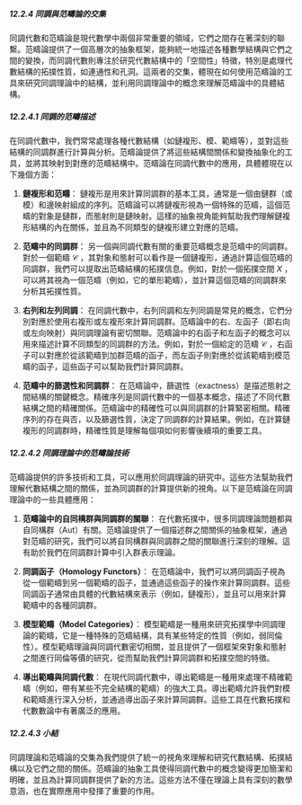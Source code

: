 ##### 12.2.4 同調與范疇論的交集

同調代數和范疇論是現代數學中兩個非常重要的領域，它們之間存在著深刻的聯繫。范疇論提供了一個高層次的抽象框架，能夠統一地描述各種數學結構與它們之間的變換，而同調代數則專注於研究代數結構中的「空間性」特徵，特別是處理代數結構的拓撲性質，如連通性和孔洞。這兩者的交集，體現在如何使用范疇論的工具來研究同調理論中的結構，並利用同調理論中的概念來理解范疇論中的具體結構。

##### 12.2.4.1 同調的范疇描述

在同調代數中，我們常常處理各種代數結構（如鏈複形、模、範疇等），並對這些結構的同調群進行計算與分析。范疇論提供了將這些結構間關係和變換抽象化的工具，並將其映射到對應的范疇結構中。范疇論在同調代數中的應用，具體體現在以下幾個方面：

1. **鏈複形和范疇**：
   鏈複形是用來計算同調群的基本工具，通常是一個由鏈群（或模）和邊映射組成的序列。范疇論可以將鏈複形視為一個特殊的范疇，這個范疇的對象是鏈群，而態射則是鏈映射。這樣的抽象視角能夠幫助我們理解鏈複形結構的內在關係，並且為不同類型的鏈複形建立對應的范疇。

2. **范疇中的同調群**：
   另一個與同調代數有關的重要范疇概念是范疇中的同調群。對於一個範疇  $`\mathcal{C}`$ ，其對象和態射可以看作是一個鏈複形，通過計算這個范疇的同調群，我們可以提取出范疇結構的拓撲信息。例如，對於一個拓撲空間  $`X`$ ，可以將其視為一個范疇（例如，它的單形範疇），並計算這個范疇的同調群來分析其拓撲性質。

3. **右列和左列同調**：
   在同調代數中，右列同調和左列同調是常見的概念，它們分別對應於使用右複形或左複形來計算同調群。范疇論中的右、左函子（即右向或左向映射）與同調理論有密切關聯。范疇論中的右函子和左函子的概念可以用來描述計算不同類型的同調群的方法。例如，對於一個給定的范疇  $`\mathcal{C}`$ ，右函子可以對應於從該範疇到加群范疇的函子，而左函子則對應於從該範疇到模范疇的函子，這些函子可以幫助我們計算同調群。

4. **范疇中的篩選性和同調群**：
   在范疇論中，篩選性（exactness）是描述態射之間結構的關鍵概念。精確序列是同調代數中的一個基本概念，描述了不同代數結構之間的精確關係。范疇論中的精確性可以與同調群的計算緊密相關。精確序列的存在與否，以及篩選性質，決定了同調群的計算結果。例如，在計算鏈複形的同調群時，精確性質是理解每個項如何影響後續項的重要工具。

##### 12.2.4.2 同調理論中的范疇論技術

范疇論提供的許多技術和工具，可以應用於同調理論的研究中。這些方法幫助我們理解代數結構之間的關係，並為同調群的計算提供新的視角。以下是范疇論在同調理論中的一些具體應用：

1. **范疇論中的自同構群與同調群的關聯**：
   在代數拓撲中，很多同調理論問題都與自同構群（Aut）有關。范疇論提供了一個描述群之間關係的抽象框架，通過對范疇的研究，我們可以將自同構群與同調群之間的關聯進行深刻的理解。這有助於我們在同調群計算中引入群表示理論。

2. **同調函子（Homology Functors）**：
   在范疇論中，我們可以將同調函子視為從一個範疇到另一個範疇的函子，並通過這些函子的操作來計算同調群。這些同調函子通常由具體的代數結構來表示（例如，鏈複形），並且可以用來計算範疇中的各種同調群。

3. **模型範疇（Model Categories）**：
   模型範疇是一種用來研究拓撲學中同調理論的範疇，它是一種特殊的范疇結構，具有某些特定的性質（例如，弱同倫性）。模型範疇理論與同調代數密切相關，並且提供了一個框架來對象和態射之間進行同倫等價的研究，從而幫助我們計算同調群和拓撲空間的特徵。

4. **導出範疇與同調代數**：
   在現代同調代數中，導出範疇是一種用來處理不精確範疇（例如，帶有某些不完全結構的範疇）的強大工具。導出範疇允許我們對模和範疇進行深入分析，並通過導出函子來計算同調群。這些工具在代數拓撲和代數數論中有著廣泛的應用。

##### 12.2.4.3 小結

同調理論和范疇論的交集為我們提供了統一的視角來理解和研究代數結構、拓撲結構以及它們之間的關係。范疇論的抽象工具使得同調代數中的概念變得更加簡潔和明確，並且為計算同調群提供了新的方法。這些方法不僅在理論上具有深刻的數學意涵，也在實際應用中發揮了重要的作用。